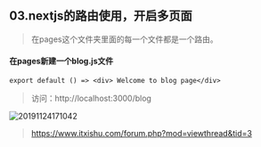 ## 03.nextjs的路由使用，开启多页面

> 在pages这个文件夹里面的每一个文件都是一个路由。

#### 在pages新建一个blog.js文件
```
export default () => <div> Welcome to blog page</div>
```

> 访问：http://localhost:3000/blog

![20191124171042](http://s.shudong.wang/note/20191124171042.png)

> https://www.itxishu.com/forum.php?mod=viewthread&tid=3